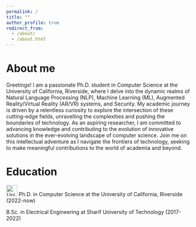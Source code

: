 ```yaml
---
permalink: /
title: ""
author_profile: true
redirect_from: 
  - /about/
  - /about.html
---
```


About me
======
Greetings! I am a passionate Ph.D. student in Computer Science at the University of California, Riverside, where I delve into the dynamic realms of Natural Language Processing (NLP), Machine Learning (ML), Augmented Reality/Virtual Reality (AR/VR) systems, and Security. My academic journey is driven by a relentless curiosity to explore the intersection of these cutting-edge fields, unravelling the complexities and pushing the boundaries of technology. As an aspiring researcher, I am committed to advancing knowledge and contributing to the evolution of innovative solutions in the ever-evolving landscape of computer science. Join me on this intellectual adventure as I navigate the frontiers of technology, seeking to make meaningful contributions to the world of academia and beyond.

Education
======
<img src="https://hub.ucr.edu/sites/default/files/styles/form_preview/public/ucr%20lOGO.jpeg" alt="University Icon" width="30" height="30"> Ph.D. in Computer Science at the University of California, Riverside (2022-now)

B.Sc. in Electrical Engineering at Sharif University of Technology (2017-2022)


